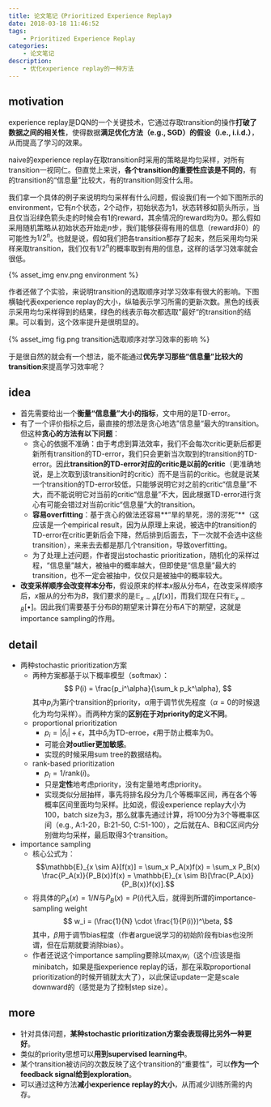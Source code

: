 ```yaml
---
title: 论文笔记《Prioritized Experience Replay》
date: 2018-03-18 11:46:52
tags:
	- Prioritized Experience Replay
categories:
	- 论文笔记
description:
	- 优化experience replay的一种方法
---
```


## motivation

experience replay是DQN的一个关键技术，它通过存取transition的操作**打破了数据之间的相关性**，使得数据**满足优化方法（e.g., SGD）的假设（i.e., i.i.d.）**，从而提高了学习的效果。

naive的experience replay在取transition时采用的策略是均匀采样，对所有transition一视同仁。但直觉上来说，**各个transition的重要性应该是不同的**，有的transition的“信息量”比较大，有的transition则没什么用。

我们拿一个具体的例子来说明均匀采样有什么问题，假设我们有一个如下图所示的environment，它有$n$个状态，$2$个动作，初始状态为$1$，状态转移如箭头所示，当且仅当沿绿色箭头走的时候会有$1$的reward，其余情况的reward均为$0$。那么假如采用随机策略从初始状态开始走$n$步，我们能够获得有用的信息（reward非$0$）的可能性为$1/2^n$。也就是说，假如我们把各transition都存了起来，然后采用均匀采样来取transition，我们仅有$1/2^n$的概率取到有用的信息，这样的话学习效率就会很低。

<div style="width:800px; margin-left:auto; margin-right:auto;" >
  {% asset_img env.png environment %}
</div>

作者还做了个实验，来说明transition的选取顺序对学习效率有很大的影响。下图横轴代表experience replay的大小，纵轴表示学习所需的更新次数。黑色的线表示采用均匀采样得到的结果，绿色的线表示每次都选取”最好“的transition的结果。可以看到，这个效率提升是很明显的。

<div style="width:800px; margin-left:auto; margin-right:auto;" >
  {% asset_img fig.png transition选取顺序对学习效率的影响 %}
</div>

于是很自然的就会有一个想法，能不能通过**优先学习那些“信息量”比较大的transition**来提高学习效率呢？

## idea

- 首先需要给出一个**衡量“信息量”大小的指标**，文中用的是TD-error。
- 有了一个评价指标之后，最直接的想法是贪心地选”信息量“最大的transition。但这种**贪心的方法有以下问题**：
	+ 贪心的依据不准确：由于考虑到算法效率，我们不会每次critic更新后都更新所有transition的TD-error，我们只会更新当次取到的transition的TD-error。因此**transition的TD-error对应的critic是以前的critic**（更准确地说，是上次取到该transition时的critic）而不是当前的critic。也就是说某一个transition的TD-error较低，只能够说明它对之前的critic“信息量”不大，而不能说明它对当前的critic“信息量”不大，因此根据TD-error进行贪心有可能会错过对当前critic“信息量”大的transition。
	+ **容易overfitting**：基于贪心的做法还容易**“旱的旱死，涝的涝死”**（这应该是一个empirical result，因为从原理上来说，被选中的transition的TD-error在critic更新后会下降，然后排到后面去，下一次就不会选中这些transition），来来去去都是那几个transition，导致overfitting。
	+ 为了处理上述问题，作者提出stochastic prioritization，随机化的采样过程，“信息量”越大，被抽中的概率越大，但即使是“信息量”最大的transition，也不一定会被抽中，仅仅只是被抽中的概率较大。
- **改变采样顺序会改变样本分布**，假设原来的样本$x$服从分布$A$，在改变采样顺序后，$x$服从的分布为$B$，我们要求的是$\mathbb{E}_{x \sim A}[f(x)]$，而我们现在只有$\mathbb{E}_{x \sim B}[ \bullet ]$。因此我们需要基于分布$B$的期望来计算在分布$A$下的期望，这就是importance sampling的作用。

## detail

- 两种stochastic prioritization方案
	+ 两种方案都基于以下概率模型（softmax）：
	$$
	P(i) = \frac{p_i^\alpha}{\sum_k p_k^\alpha},
	$$其中$p_i$为第$i$个transition的priority，$\alpha$用于调节优先程度（$\alpha = 0$的时候退化为均匀采样）。而两种方案的**区别在于对priority的定义不同**。
	- proportional prioritization
		+ $p_i = \vert \delta_i \vert + \epsilon$，其中$\delta_i$为TD-erroe，$\epsilon$用于防止概率为$0$。
		+ 可能会**对outlier更加敏感**。
		+ 实现的时候采用sum tree的数据结构。
	- rank-based prioritization
		+ $p_i = 1/\text{rank}(i)$。
		+ 只是**定性**地考虑priority，没有定量地考虑priority。
		+ 实现类似分层抽样，事先将排名段分为几个等概率区间，再在各个等概率区间里面均匀采样。比如说，假设experience replay大小为100，batch size为3，那么就事先通过计算，将100分为3个等概率区间（e.g., A:1-20，B:21-50, C:51-100），之后就在A、B和C区间内分别做均匀采样，最后取得3个transition。
- importance sampling
	+ 核心公式为：
	$$\mathbb{E}_{x \sim A}[f(x)] = \sum_x P_A(x)f(x) = \sum_x P_B(x) \frac{P_A(x)}{P_B(x)}f(x) = \mathbb{E}_{x \sim B}[\frac{P_A(x)}{P_B(x)}f(x)].$$
	+ 将具体的$P_A(x)=1/N$与$P_B(x)=P(i)$代入后，就得到所谓的importance-sampling weight
	$$
	w_i = (\frac{1}{N} \cdot \frac{1}{P(i)})^\beta,
	$$其中，$\beta$用于调节bias程度（作者argue说学习的初始阶段有bias也没所谓，但在后期就要消除bias）。
	+ 作者还说这个importance sampling要除以$\text{max}_i w_i$（这个$i$应该是指minibatch，如果是指experience replay的话，那在采取proportional prioritization的时候开销就太大了），以此保证update一定是scale downward的（感觉是为了控制step size）。

## more

- 针对具体问题，**某种stochastic prioritization方案会表现得比另外一种更好**。
- 类似的priority思想可以**用到supervised learning中**。
- 某个transition被访问的次数反映了这个transition的“重要性”，可以**作为一个feedback signal给到exploration**。
- 可以通过这种方法**减小experience replay的大小**，从而减少训练所需的内存。
